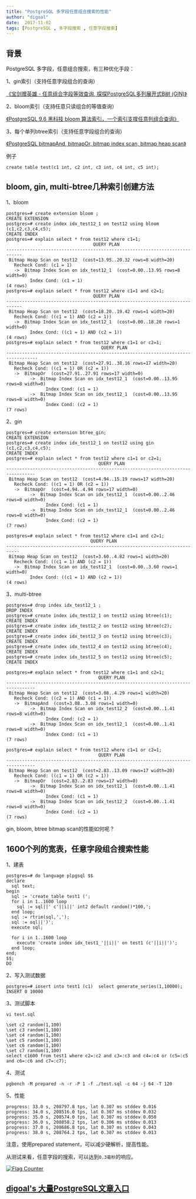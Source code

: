 ```yaml
---
title: "PostgreSQL 多字段任意组合搜索的性能"
author: "digoal"
date:  2017-11-02
tags: [PostgreSQL , 多字段搜索 , 任意字段搜索]
---
```

## 背景    
PostgreSQL 多字段，任意组合搜索，有三种优化手段：  
  
1、gin索引（支持任意字段组合的查询）  
  
[《宝剑赠英雄 - 任意组合字段等效查询, 探探PostgreSQL多列展开式B树 (GIN)》](../201702/20170205_01.md)    
  
2、bloom索引（支持任意只读组合的等值查询）  
  
[《PostgreSQL 9.6 黑科技 bloom 算法索引，一个索引支撑任意列组合查询》](../201605/20160523_01.md)  
  
3、每个单列btree索引（支持任意字段组合的查询）  
  
[《PostgreSQL bitmapAnd, bitmapOr, bitmap index scan, bitmap heap scan》](../201702/20170221_02.md)    
  
例子  
  
```  
create table test(c1 int, c2 int, c3 int, c4 int, c5 int);  
```  
  
## bloom, gin, multi-btree几种索引创建方法
1、bloom    
  
```  
postgres=# create extension bloom ;  
CREATE EXTENSION  
postgres=# create index idx_test12_1 on test12 using bloom (c1,c2,c3,c4,c5);  
CREATE INDEX  
postgres=# explain select * from test12 where c1=1;  
                                 QUERY PLAN                                   
----------------------------------------------------------------------------  
 Bitmap Heap Scan on test12  (cost=13.95..20.32 rows=8 width=20)  
   Recheck Cond: (c1 = 1)  
   ->  Bitmap Index Scan on idx_test12_1  (cost=0.00..13.95 rows=8 width=0)  
         Index Cond: (c1 = 1)  
(4 rows)  
postgres=# explain select * from test12 where c1=1 and c2=1;  
                                 QUERY PLAN                                   
----------------------------------------------------------------------------  
 Bitmap Heap Scan on test12  (cost=18.20..19.42 rows=1 width=20)  
   Recheck Cond: ((c1 = 1) AND (c2 = 1))  
   ->  Bitmap Index Scan on idx_test12_1  (cost=0.00..18.20 rows=1 width=0)  
         Index Cond: ((c1 = 1) AND (c2 = 1))  
(4 rows)  
postgres=# explain select * from test12 where c1=1 or c2=1;  
                                    QUERY PLAN                                      
----------------------------------------------------------------------------------  
 Bitmap Heap Scan on test12  (cost=27.91..38.16 rows=17 width=20)  
   Recheck Cond: ((c1 = 1) OR (c2 = 1))  
   ->  BitmapOr  (cost=27.91..27.91 rows=17 width=0)  
         ->  Bitmap Index Scan on idx_test12_1  (cost=0.00..13.95 rows=8 width=0)  
               Index Cond: (c1 = 1)  
         ->  Bitmap Index Scan on idx_test12_1  (cost=0.00..13.95 rows=8 width=0)  
               Index Cond: (c2 = 1)  
(7 rows)  
```  
  
2、gin  
  
```  
postgres=# create extension btree_gin;  
CREATE EXTENSION  
postgres=# create index idx_test12_1 on test12 using gin (c1,c2,c3,c4,c5);  
CREATE INDEX  
postgres=# explain select * from test12 where c1=1 or c2=1;  
                                   QUERY PLAN                                      
---------------------------------------------------------------------------------  
 Bitmap Heap Scan on test12  (cost=4.94..15.19 rows=17 width=20)  
   Recheck Cond: ((c1 = 1) OR (c2 = 1))  
   ->  BitmapOr  (cost=4.94..4.94 rows=17 width=0)  
         ->  Bitmap Index Scan on idx_test12_1  (cost=0.00..2.46 rows=8 width=0)  
               Index Cond: (c1 = 1)  
         ->  Bitmap Index Scan on idx_test12_1  (cost=0.00..2.46 rows=8 width=0)  
               Index Cond: (c2 = 1)  
(7 rows)  
  
postgres=# explain select * from test12 where c1=1 and c2=1;  
                                QUERY PLAN                                   
---------------------------------------------------------------------------  
 Bitmap Heap Scan on test12  (cost=3.60..4.82 rows=1 width=20)  
   Recheck Cond: ((c1 = 1) AND (c2 = 1))  
   ->  Bitmap Index Scan on idx_test12_1  (cost=0.00..3.60 rows=1 width=0)  
         Index Cond: ((c1 = 1) AND (c2 = 1))  
(4 rows)  
```  
  
3、multi-btree  
  
```  
postgres=# drop index idx_test12_1 ;  
DROP INDEX  
postgres=# create index idx_test12_1 on test12 using btree(c1);  
CREATE INDEX  
postgres=# create index idx_test12_2 on test12 using btree(c2);  
CREATE INDEX  
postgres=# create index idx_test12_3 on test12 using btree(c3);  
CREATE INDEX  
postgres=# create index idx_test12_4 on test12 using btree(c4);  
CREATE INDEX  
postgres=# create index idx_test12_5 on test12 using btree(c5);  
CREATE INDEX  
  
postgres=# explain select * from test12 where c1=1 and c2=1;  
                                   QUERY PLAN                                      
---------------------------------------------------------------------------------  
 Bitmap Heap Scan on test12  (cost=3.08..4.29 rows=1 width=20)  
   Recheck Cond: ((c2 = 1) AND (c1 = 1))  
   ->  BitmapAnd  (cost=3.08..3.08 rows=1 width=0)  
         ->  Bitmap Index Scan on idx_test12_2  (cost=0.00..1.41 rows=8 width=0)  
               Index Cond: (c2 = 1)  
         ->  Bitmap Index Scan on idx_test12_1  (cost=0.00..1.41 rows=8 width=0)  
               Index Cond: (c1 = 1)  
(7 rows)  
  
postgres=# explain select * from test12 where c1=1 or c2=1;  
                                   QUERY PLAN                                      
---------------------------------------------------------------------------------  
 Bitmap Heap Scan on test12  (cost=2.83..13.09 rows=17 width=20)  
   Recheck Cond: ((c1 = 1) OR (c2 = 1))  
   ->  BitmapOr  (cost=2.83..2.83 rows=17 width=0)  
         ->  Bitmap Index Scan on idx_test12_1  (cost=0.00..1.41 rows=8 width=0)  
               Index Cond: (c1 = 1)  
         ->  Bitmap Index Scan on idx_test12_2  (cost=0.00..1.41 rows=8 width=0)  
               Index Cond: (c2 = 1)  
(7 rows)  
```  
  
gin, bloom, btree bitmap scan的性能如何呢？  
  
## 1600个列的宽表，任意字段组合搜索性能  
1、建表  
  
```  
postgres=# do language plpgsql $$  
declare  
  sql text;  
begin  
  sql := 'create table test1 (';  
  for i in 1..1600 loop  
    sql := sql||' c'||i||' int2 default random()*100,';  
  end loop;  
  sql := rtrim(sql,',');  
  sql := sql||')';  
  execute sql;   
    
  for i in 1..1600 loop   
    execute 'create index idx_test1_'||i||' on test1 (c'||i||')';   
  end loop;  
end;  
$$;  
DO  
```  
  
2、写入测试数据  
  
```  
postgres=# insert into test1 (c1)  select generate_series(1,10000);  
INSERT 0 10000  
```  
  
3、测试脚本  
  
```  
vi test.sql  
  
\set c2 random(1,100)  
\set c3 random(1,100)  
\set c4 random(1,100)  
\set c5 random(1,100)  
\set c6 random(1,100)  
\set c7 random(1,100)  
select c1600 from test1 where c2=:c2 and c3=:c3 and c4=:c4 or (c5=:c5 and c6=:c6 and c7=:c7);  
```  
  
4、测试  
  
```  
pgbench -M prepared -n -r -P 1 -f ./test.sql -c 64 -j 64 -T 120  
```  
  
5、性能  
  
  
```  
progress: 33.0 s, 208797.8 tps, lat 0.307 ms stddev 0.016  
progress: 34.0 s, 208516.0 tps, lat 0.307 ms stddev 0.032  
progress: 35.0 s, 208574.0 tps, lat 0.307 ms stddev 0.050  
progress: 36.0 s, 208858.2 tps, lat 0.306 ms stddev 0.013  
progress: 37.0 s, 208686.8 tps, lat 0.307 ms stddev 0.043  
progress: 38.0 s, 208764.2 tps, lat 0.307 ms stddev 0.013  
```  
  
注意，使用prepared statement，可以减少硬解析，提高性能。  
  
从测试来看，任意字段的搜索，可以达到```0.3毫秒```的响应。  
  
<a rel="nofollow" href="http://info.flagcounter.com/h9V1"  ><img src="http://s03.flagcounter.com/count/h9V1/bg_FFFFFF/txt_000000/border_CCCCCC/columns_2/maxflags_12/viewers_0/labels_0/pageviews_0/flags_0/"  alt="Flag Counter"  border="0"  ></a>  
  
  
  
  
  
  
## [digoal's 大量PostgreSQL文章入口](https://github.com/digoal/blog/blob/master/README.md "22709685feb7cab07d30f30387f0a9ae")
  
